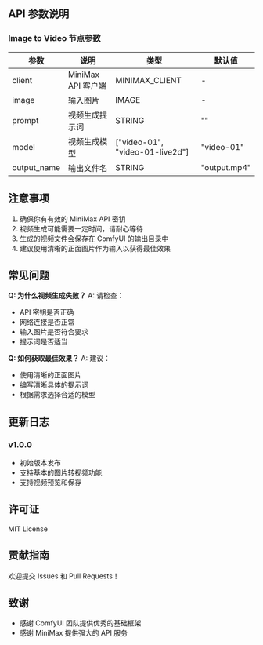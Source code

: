
## API 参数说明

### Image to Video 节点参数

| 参数 | 说明 | 类型 | 默认值 |
|------|------|------|--------|
| client | MiniMax API 客户端 | MINIMAX_CLIENT | - |
| image | 输入图片 | IMAGE | - |
| prompt | 视频生成提示词 | STRING | "" |
| model | 视频生成模型 | ["video-01", "video-01-live2d"] | "video-01" |
| output_name | 输出文件名 | STRING | "output.mp4" |

## 注意事项

1. 确保你有有效的 MiniMax API 密钥
2. 视频生成可能需要一定时间，请耐心等待
3. 生成的视频文件会保存在 ComfyUI 的输出目录中
4. 建议使用清晰的正面图片作为输入以获得最佳效果

## 常见问题

**Q: 为什么视频生成失败？**
A: 请检查：
- API 密钥是否正确
- 网络连接是否正常
- 输入图片是否符合要求
- 提示词是否适当

**Q: 如何获取最佳效果？**
A: 建议：
- 使用清晰的正面图片
- 编写清晰具体的提示词
- 根据需求选择合适的模型

## 更新日志

### v1.0.0
- 初始版本发布
- 支持基本的图片转视频功能
- 支持视频预览和保存

## 许可证

MIT License

## 贡献指南

欢迎提交 Issues 和 Pull Requests！

## 致谢

- 感谢 ComfyUI 团队提供优秀的基础框架
- 感谢 MiniMax 提供强大的 API 服务